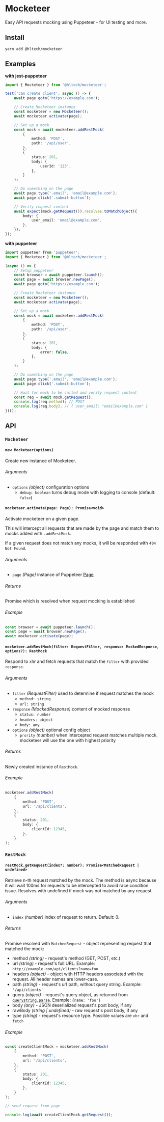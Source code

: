 # Mocketeer

Easy API requests mocking using Puppeteer - for UI testing and more.

## Install

```
yarn add @hltech/mocketeer
```

## Examples

**with jest-puppeteer**

```typescript
import { Mocketeer } from '@hltech/mocketeer';

test('can create client', async () => {
    await page.goto('https://example.com');

    // Create Mocketeer instance
    const mocketeer = new Mocketeer();
    await mocketeer.activate(page);

    // Set up a mock
    const mock = await mocketeer.addRestMock(
        {
            method: 'POST',
            path: '/api/user',
        },
        {
            status: 201,
            body: {
                userId: '123',
            },
        }
    );

    // Do something on the page
    await page.type('.email', 'email@example.com');
    await page.click('.submit-button');

    // Verify request content
    await expect(mock.getRequest()).resolves.toMatchObject({
        body: {
            user_email: 'email@example.com',
        },
    });
});
```

**with puppeteer**

```typescript
import puppeteer from 'puppeteer';
import { Mocketeer } from '@hltech/mocketeer';

(async () => {
    // Setup puppeteer
    const browser = await puppeteer.launch();
    const page = await browser.newPage();
    await page.goto('https://example.com');

    // Create Mocketeer instance
    const mocketeer = new Mocketeer();
    await mocketeer.activate(page);

    // Set up a mock
    const mock = await mocketeer.addRestMock(
        {
            method: 'POST',
            path: '/api/user',
        },
        {
            status: 201,
            body: {
                error: false,
            },
        }
    );

    // Do something on the page
    await page.type('.email', 'email@example.com');
    await page.click('.submit-button');

    // Wait for mock to be called and verify request content
    const req = await mock.getRequest();
    console.log(req.method); // POST
    console.log(req.body); // { user_email: "email@example.com" }
})();
```

## API

### `Mocketeer`

#### `new Mocketeer(options)`

Create new instance of Mocketeer.

###### Arguments

-   `options` _(object)_ configuration options
    -   `debug: boolean` turns debug mode with logging to console (default: `false`)

#### `mocketeer.activate(page: Page): Promise<void>`

Activate mocketeer on a given page.

This will intercept all requests that are made by the page and match them to mocks added with `.addRestMock`.

If a given request does not match any mocks, it will be responded with `404 Not Found`.

###### Arguments

-   `page` _(Page)_ instance of Puppeteer [Page](https://pptr.dev/#?product=Puppeteer&show=api-class-page)

###### Returns

Promise which is resolved when request mocking is established

###### Example

```typescript
const browser = await puppeteer.launch();
const page = await browser.newPage();
await mocketeer.activate(page);
```

#### `mocketeer.addRestMock(filter: RequestFilter, response: MockedResponse, options?): RestMock`

Respond to xhr and fetch requests that match the `filter` with provided `response`.

###### Arguments

-   `filter` _(RequestFilter)_ used to determine if request matches the mock
    -   `method: string`
    -   `url: string`
-   `response` _(MockedResponse)_ content of mocked response
    -   `status: number`
    -   `headers: object`
    -   `body: any`
-   `options` _(object)_ optional config object
    -   `prority` _(number)_ when intercepted request matches multiple mock, mocketeer will use the one with highest priority

###### Returns

Newly created instance of `RestMock`.

###### Example

```typescript
mocketeer.addRestMock(
    {
        method: 'POST',
        url: '/api/clients',
    },
    {
        status: 201,
        body: {
            clientId: 12345,
        },
    }
);
```

### `RestMock`

#### `restMock.getRequest(index?: number): Promise<MatchedRequest | undefined>`

Retrieve n-th request matched by the mock. The method is async because it will wait 100ms for requests to be intercepted to avoid race condition issue. Resolves with undefined if mock was not matched by any request.

###### Arguments

-   `index` _(number)_ index of request to return. Default: 0.

###### Returns

Promise resolved with `MatchedRequest` - object representing request that matched the mock:

-   method _(string)_ - request's method (GET, POST, etc.)
-   url _(string)_ - request's full URL. Example: `http://example.com/api/clients?name=foo`
-   headers _(object)_ - object with HTTP headers associated with the request. All header names are lower-case.
-   path _(string)_ - request's url path, without query string. Example: `'/api/clients'`
-   query _(object)_ - request's query object, as returned from [`querystring.parse`](https://nodejs.org/docs/latest/api/querystring.html#querystring_querystring_parse_str_sep_eq_options). Example: `{name: 'foo'}`
-   body _(any)_ - JSON deserialized request's post body, if any
-   rawBody _(string | undefined)_ - raw request's post body, if any
-   type _(string)_ - request's resource type. Possible values are `xhr` and `fetch`

###### Example

```typescript
const createClientMock = mocketeer.addRestMock(
    {
        method: 'POST',
        url: '/api/clients',
    },
    {
        status: 201,
        body: {
            clientId: 12345,
        },
    }
);

// send request from page

console.log(await createClientMock.getRequest());
```
